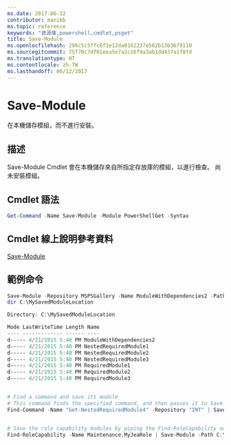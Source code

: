 ```yaml
---
ms.date: 2017-06-12
contributor: manikb
ms.topic: reference
keywords: "資源庫,powershell,cmdlet,psget"
title: Save-Module
ms.openlocfilehash: 296c5c5ffc6f1e12da0162237e562b13b3679110
ms.sourcegitcommit: 75f70c7df01eea5e7a2c16f9a3ab1dd437a1f8fd
ms.translationtype: HT
ms.contentlocale: zh-TW
ms.lasthandoff: 06/12/2017
---
```

<a id="save-module" class="xliff"></a>
# Save-Module

在本機儲存模組，而不進行安裝。

<a id="description" class="xliff"></a>
## 描述

Save-Module Cmdlet 會在本機儲存來自所指定存放庫的模組，以進行檢查。 尚未安裝模組。

<a id="cmdlet-syntax" class="xliff"></a>
## Cmdlet 語法
```powershell
Get-Command -Name Save-Module -Module PowerShellGet -Syntax
```

<a id="cmdlet-online-help-reference" class="xliff"></a>
## Cmdlet 線上說明參考資料

[Save-Module](http://go.microsoft.com/fwlink/?LinkId=531351)

<a id="example-commands" class="xliff"></a>
## 範例命令

```powershell
Save-Module -Repository MSPSGallery -Name ModuleWithDependencies2 -Path C:\MySavedModuleLocation
dir C:\MySavedModuleLocation

Directory: C:\MySavedModuleLocation

Mode LastWriteTime Length Name
---- ------------- ------ ----
d----- 4/21/2015 5:40 PM ModuleWithDependencies2
d----- 4/21/2015 5:40 PM NestedRequiredModule1
d----- 4/21/2015 5:40 PM NestedRequiredModule2
d----- 4/21/2015 5:40 PM NestedRequiredModule3
d----- 4/21/2015 5:40 PM RequiredModule1
d----- 4/21/2015 5:40 PM RequiredModule2
d----- 4/21/2015 5:40 PM RequiredModule3


# Find a command and save its module
# This command finds the specified command, and then passes it to Save-Module to save it to the C:\temp folder.
Find-Command -Name "Get-NestedRequiredModule4" -Repository "INT" | Save-Module -Path "C:\temp\" -Verbose


# Save the role capability modules by piping the Find-RoleCapability output to Save-Module cmdlet.
Find-RoleCapability -Name Maintenance,MyJeaRole | Save-Module -Path C:\MyModulesPath

```

